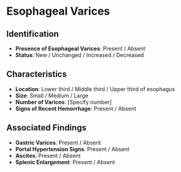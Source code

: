 
# Esophageal Varices

## Identification
- **Presence of Esophageal Varices**: Present / Absent
- **Status**: New / Unchanged / Increased / Decreased

## Characteristics
- **Location**: Lower third / Middle third / Upper third of esophagus
- **Size**: Small / Medium / Large
- **Number of Varices**: [Specify number]
- **Signs of Recent Hemorrhage**: Present / Absent

## Associated Findings
- **Gastric Varices**: Present / Absent
- **Portal Hypertension Signs**: Present / Absent
- **Ascites**: Present / Absent
- **Splenic Enlargement**: Present / Absent
